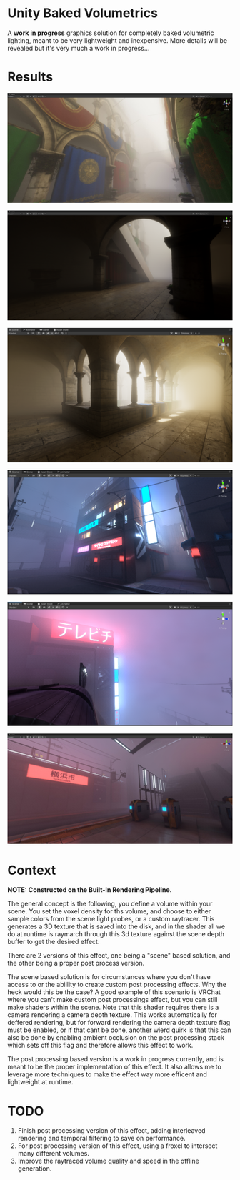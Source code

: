 # Unity Baked Volumetrics
A **work in progress** graphics solution for completely baked volumetric lighting, meant to be very lightweight and inexpensive. More details will be revealed but it's very much a work in progress...

# Results
![sponza1](GithubContent/sponza1.jpg)

![sponza2](GithubContent/sponza2.png)

![sponza3](GithubContent/sponza3.png)

![yakohama1](GithubContent/yakohama1.png)

![yakohama2](GithubContent/yakohama2.png)

![yakohama3](GithubContent/yakohama3.jpg)

# Context

**NOTE: Constructed on the Built-In Rendering Pipeline.**

The general concept is the following, you define a volume within your scene. You set the voxel density for ths volume, and choose to either sample colors from the scene light probes, or a custom raytracer. This generates a 3D texture that is saved into the disk, and in the shader all we do at runtime is raymarch through this 3d texture against the scene depth buffer to get the desired effect.

There are 2 versions of this effect, one being a "scene" based solution, and the other being a proper post process version.

The scene based solution is for circumstances where you don't have access to or the abillity to create custom post processing effects. Why the heck would this be the case? A good example of this scenario is VRChat where you can't make custom post processings effect, but you can still make shaders within the scene. Note that this shader requires there is a camera rendering a camera depth texture. This works automatically for deffered rendering, but for forward rendering the camera depth texture flag must be enabled, or if that cant be done, another wierd quirk is that this can also be done by enabling ambient occlusion on the post processing stack which sets off this flag and therefore allows this effect to work.

The post processing based version is a work in progress currently, and is meant to be the proper implementation of this effect. It also allows me to leverage more techniques to make the effect way more efficent and lightweight at runtime.

# TODO
1. Finish post processing version of this effect, adding interleaved rendering and temporal filtering to save on performance.
2. For post processing version of this effect, using a froxel to intersect many different volumes.
3. Improve the raytraced volume quality and speed in the offline generation.
